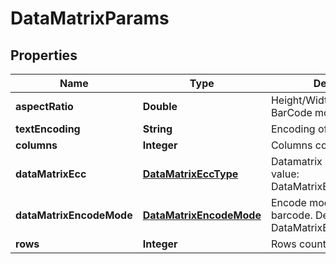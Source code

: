 
# DataMatrixParams

## Properties
Name | Type | Description | Notes
------------ | ------------- | ------------- | -------------
**aspectRatio** | **Double** | Height/Width ratio of 2D BarCode module |  [optional]
**textEncoding** | **String** | Encoding of codetext. |  [optional]
**columns** | **Integer** | Columns count. |  [optional]
**dataMatrixEcc** | [**DataMatrixEccType**](DataMatrixEccType.md) | Datamatrix ECC type. Default value: DataMatrixEccType.Ecc200. |  [optional]
**dataMatrixEncodeMode** | [**DataMatrixEncodeMode**](DataMatrixEncodeMode.md) | Encode mode of Datamatrix barcode. Default value: DataMatrixEncodeMode.Auto. |  [optional]
**rows** | **Integer** | Rows count. |  [optional]



